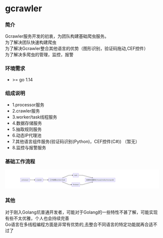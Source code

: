 # gcrawler

### 简介
  Gcrawler服务开发的初衷，为团队构建基础爬虫服务。<br>
  为了解决团队快速构建爬虫<br>
  为了解决Gcrawler整合其他语言的优势（图形识别，验证码拖动,CEF控件）<br>
  为了解决多爬虫的管理，监控，报警 <br>

### 环境需求
* \>= go 1.14

### 组成说明
 * 1.processor服务
 * 2.crawler服务
 * 3.worker/task线程服务   
 * 4.数据存储服务
 * 5.抽取规则服务
 * 6.动态IP代理池
 * 7.其他语言组件服务(验证码识别(Python)，CEF控件(C#)) （暂无）
 * 8.监控与报警服务 


### 基础工作流程
![example-0](https://github.com/MengyangRen/gcrawler/blob/main/doc/example-0.png)

### 其他
 对于刚入Golang坑普通开发者，可能对于Golang的一些特性不甚了解，可能实现有些不太优雅，个人也会持续完善<br>
 Go语言在多线程编程方面是非常有优势的,去整合不同语言的特定功能就再合适不过了

 